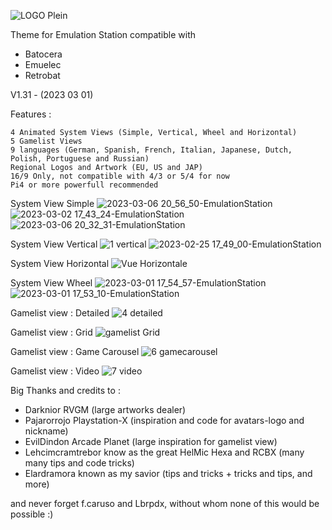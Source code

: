 ![LOGO Plein](https://user-images.githubusercontent.com/105559045/215272191-c9416119-ffc7-48ff-b1f2-17daff4977ff.png)


Theme for Emulation Station compatible with
- Batocera
- Emuelec
- Retrobat

V1.31 - (2023 03 01)

Features :

    4 Animated System Views (Simple, Vertical, Wheel and Horizontal)
    5 Gamelist Views
    9 languages (German, Spanish, French, Italian, Japanese, Dutch, Polish, Portuguese and Russian)
    Regional Logos and Artwork (EU, US and JAP)
    16/9 Only, not compatible with 4/3 or 5/4 for now
    Pi4 or more powerfull recommended

System View Simple
![2023-03-06 20_56_50-EmulationStation](https://user-images.githubusercontent.com/105559045/223217136-7843af04-9515-4d75-810b-45bc07c79b26.png)
![2023-03-02 17_43_24-EmulationStation](https://user-images.githubusercontent.com/105559045/222496095-8e6ef8d6-8248-4d58-9a2a-7e5e2bb72b9c.png)
![2023-03-06 20_32_31-EmulationStation](https://user-images.githubusercontent.com/105559045/223212102-9f8ef27a-ba9f-4c9b-adea-3cdb7375d828.png)


System View Vertical
![1 vertical](https://user-images.githubusercontent.com/105559045/215271909-bde6a89f-ee0d-43ce-8e22-8de47700a031.png)
![2023-02-25 17_49_00-EmulationStation](https://user-images.githubusercontent.com/105559045/221369266-f8585a55-363c-4070-acdd-98efaec54934.png)

System View Horizontal
![Vue Horizontale](https://user-images.githubusercontent.com/105559045/220708543-dd20bf76-f4e4-442b-91ec-054b4c4149d1.png)

System View Wheel
![2023-03-01 17_54_57-EmulationStation](https://user-images.githubusercontent.com/105559045/222210887-665a35b9-ff8e-4212-8a2d-b14081781bb1.png)
![2023-03-01 17_53_10-EmulationStation](https://user-images.githubusercontent.com/105559045/222210912-49937b37-89de-45d6-8db8-fe495febb7e9.png)

Gamelist view : Detailed
![4 detailed](https://user-images.githubusercontent.com/105559045/215271537-8cc97dc3-4adb-47b5-ad2e-79bd1e833a65.png)

Gamelist view : Grid
![gamelist Grid](https://user-images.githubusercontent.com/105559045/219969836-e5bc356b-0fcc-436d-a227-31029da367a8.png)

Gamelist view : Game Carousel
![6 gamecarousel](https://user-images.githubusercontent.com/105559045/215271568-f9cc0739-25a5-4d71-b7b2-bb26411475c9.png)

Gamelist view : Video 
![7 video](https://user-images.githubusercontent.com/105559045/215271576-336ea719-7a8e-4ac8-8597-39500ef27680.png)


Big Thanks and credits to :

- Darknior RVGM (large artworks dealer)
- Pajarorrojo Playstation-X (inspiration and code for avatars-logo and nickname)
- EvilDindon Arcade Planet (large inspiration for gamelist view)
- Lehcimcramtrebor know as the great HelMic Hexa and RCBX (many many tips and code tricks)
- Elardramora known as my savior (tips and tricks + tricks and tips, and more)

and never forget f.caruso and Lbrpdx, without whom none of this would be possible :)
